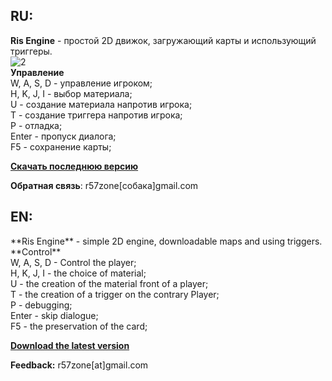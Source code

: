 <h2>RU:</h2>

**Ris Engine** - простой 2D движок, загружающий карты и использующий триггеры.<br>
![2](https://cloud.githubusercontent.com/assets/9499881/8625231/77c9e626-274e-11e5-81a0-02bbf06bfb80.gif)<br>
**Управление**<br>
W, A, S, D - управление игроком;<br>
H, K, J, I - выбор материала;<br>
U - создание материала напротив игрока;<br>
T - создание триггера напротив игрока;<br>
P - отладка;<br>
Enter - пропуск диалога;<br>
F5 - сохранение карты;

**[Скачать последнюю версию](https://github.com/r57zone/Ris-Engine/releases)**

**Обратная связь**: r57zone[собака]gmail.com

<h2>EN:</h2>
**Ris Engine** - simple 2D engine, downloadable maps and using triggers.<br>
**Control**<br>
W, A, S, D - Control the player;<br>
H, K, J, I - the choice of material;<br>
U - the creation of the material front of a player;<br>
T - the creation of a trigger on the contrary Player;<br>
P - debugging;<br>
Enter - skip dialogue;<br>
F5 - the preservation of the card;

**[Download the latest version](https://github.com/r57zone/Ris-Engine/releases)**

**Feedback:** r57zone[at]gmail.com
